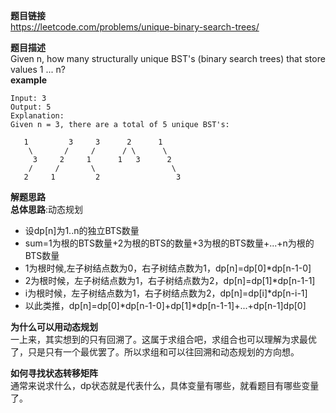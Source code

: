 **题目链接**  
https://leetcode.com/problems/unique-binary-search-trees/  

**题目描述**   
Given n, how many structurally unique BST's (binary search trees) that store values 1 ... n?  
**example**  
```
Input: 3
Output: 5
Explanation:
Given n = 3, there are a total of 5 unique BST's:

   1         3     3      2      1
    \       /     /      / \      \
     3     2     1      1   3      2
    /     /       \                 \
   2     1         2                 3
```

**解题思路**  
**总体思路**:动态规划  
* 设dp[n]为1..n的独立BTS数量
* sum=1为根的BTS数量+2为根的BTS的数量+3为根的BTS数量+...+n为根的BTS数量  
* 1为根时候,左子树结点数为0，右子树结点数为1，dp[n]=dp[0]*dp[n-1-0]  
* 2为根时候，左子树结点数为1，右子树结点数为2，dp[n]=dp[1]*dp[n-1-1] 
* i为根时候，左子树结点数为1，右子树结点数为2，dp[n]=dp[i]*dp[n-i-1] 
* 以此类推，dp[n]=dp[0]*dp[n-1-0]+dp[1]*dp[n-1-1]+...+dp[n-1]dp[0]  

**为什么可以用动态规划**    
一上来，其实想到的只有回溯了。这属于求组合吧，求组合也可以理解为求最优了，只是只有一个最优罢了。所以求组和可以往回溯和动态规划的方向想。

**如何寻找状态转移矩阵**  
通常来说求什么，dp状态就是代表什么，具体变量有哪些，就看题目有哪些变量了。

